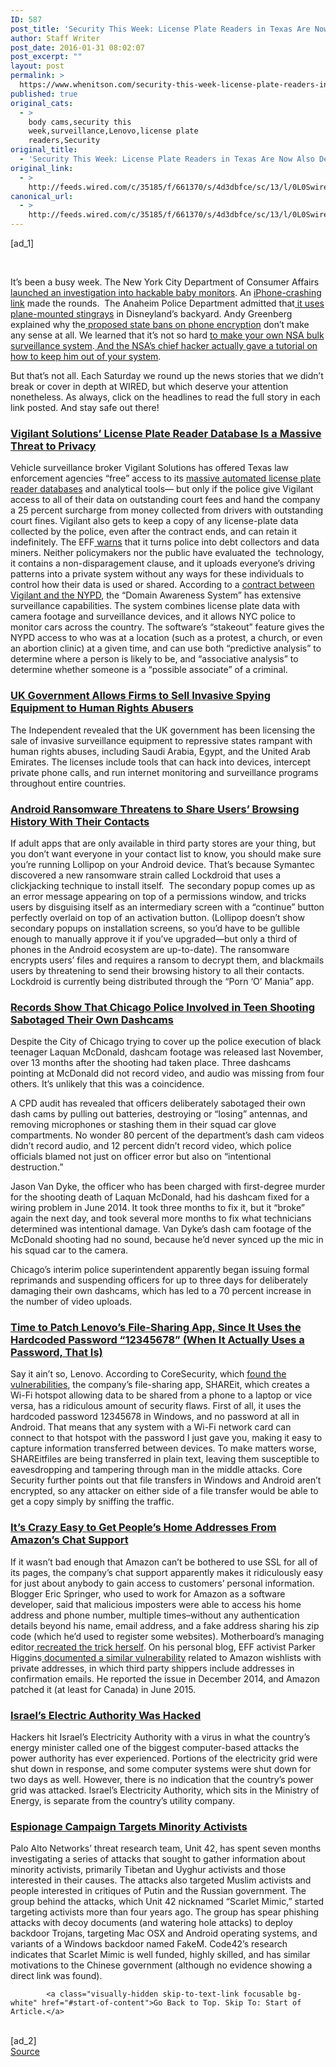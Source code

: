 ```yaml
---
ID: 587
post_title: 'Security This Week: License Plate Readers in Texas Are Now Also Debt Collectors'
author: Staff Writer
post_date: 2016-01-31 08:02:07
post_excerpt: ""
layout: post
permalink: >
  https://www.whenitson.com/security-this-week-license-plate-readers-in-texas-are-now-also-debt-collectors/
published: true
original_cats:
  - >
    body cams,security this
    week,surveillance,Lenovo,license plate
    readers,Security
original_title:
  - 'Security This Week: License Plate Readers in Texas Are Now Also Debt Collectors'
original_link:
  - >
    http://feeds.wired.com/c/35185/f/661370/s/4d3dbfce/sc/13/l/0L0Swired0N0C20A160C0A10Csecurity0Ethis0Eweek0Elicense0Eplate0Ereaders0Ein0Etexas0Eare0Enow0Ealso0Edebt0Ecollectors0C/story01.htm
canonical_url:
  - >
    http://feeds.wired.com/c/35185/f/661370/s/4d3dbfce/sc/13/l/0L0Swired0N0C20A160C0A10Csecurity0Ethis0Eweek0Elicense0Eplate0Ereaders0Ein0Etexas0Eare0Enow0Ealso0Edebt0Ecollectors0C/story01.htm
---
```

 [ad_1]
<br><div id=""><p> </p>
<p>It’s been a busy week. The New York City Department of Consumer Affairs <a href="http://www.wired.com/2016/01/nyc-investigating-hackable-baby-monitors/">launched an investigation into hackable baby monitors</a>. An <a href="http://www.wired.com/2016/01/hack-brief-dont-be-trolled-by-this-iphone-crashing-link-meme/">iPhone-crashing link</a> made the rounds.  The Anaheim Police Department admitted that<a href="http://www.wired.com/2016/01/california-police-used-stingrays-in-planes-to-spy-on-phones/"> it uses plane-mounted stingrays</a> in Disneyland’s backyard. Andy Greenberg explained why the<a href="http://www.wired.com/2016/01/proposed-state-bans-on-phone-encryption-make-zero-sense/"> proposed state bans on phone encryption</a> don’t make any sense at all. We learned that it’s not so hard <a href="http://www.wired.com/2016/01/how-to-make-your-own-nsa-bulk-surveillance-system/">to make your own NSA bulk surveillance system</a>.<a href="http://www.wired.com/2016/01/how-to-make-your-own-nsa-bulk-surveillance-system/"> And the</a><a href="http://www.wired.com/2016/01/nsa-hacker-chief-explains-how-to-keep-him-out-of-your-system/"> NSA’s chief hacker actually gave a tutorial on how to keep him out of your system</a>.</p>
<p>But that’s not all. Each Saturday we round up the news stories that we didn’t break or cover in depth at WIRED, but which deserve your attention nonetheless. As always, click on the headlines to read the full story in each link posted. And stay safe out there!</p>
<h3><a href="http://www.buzzfeed.com/alexcampbell/the-ticket-machine">Vigilant Solutions’ License Plate Reader Database Is a Massive Threat to Privacy</a></h3>
<p>Vehicle surveillance broker Vigilant Solutions has offered Texas law enforcement agencies “free” access to its <a href="http://www.theatlantic.com/politics/archive/2016/01/vigilant-solutions-surveillance/427047/">massive automated license plate reader databases</a> and analytical tools— but only if the police give Vigilant access to all of their data on outstanding court fees and hand the company a 25 percent surcharge from money collected from drivers with outstanding court fines. Vigilant also gets to keep a copy of any license-plate data collected by the police, even after the contract ends, and can retain it indefinitely. The EFF<a href="https://www.eff.org/deeplinks/2016/01/no-cost-license-plate-readers-are-turning-texas-police-mobile-debt-collectors-and"> warns</a> that it turns police into debt collectors and data miners. Neither policymakers nor the public have evaluated the  technology, it contains a non-disparagement clause, and it uploads everyone’s driving patterns into a private system without any ways for these individuals to control how their data is used or shared. According to a <a href="http://www.huffingtonpost.com/mariko-hirose-/documents-uncover-nypds-v_b_9070270.html">contract between Vigilant and the NYPD</a>, the “Domain Awareness System” has extensive surveillance capabilities. The system combines license plate data with camera footage and surveillance devices, and it allows NYC police to monitor cars across the country. The software’s “stakeout” feature gives the NYPD access to who was at a location (such as a protest, a church, or even an abortion clinic) at a given time, and can use both “predictive analysis” to determine where a person is likely to be, and “associative analysis” to determine whether someone is a “possible associate” of a criminal.</p>
<h3><a href="http://www.independent.co.uk/life-style/gadgets-and-tech/news/government-has-been-allowing-uk-firms-to-sell-invasive-spying-equipment-to-countries-including-saudi-a6836651.html">UK Government Allows Firms to Sell Invasive Spying Equipment to Human Rights Abusers</a></h3>
<p>The Independent revealed that the UK government has been licensing the sale of invasive surveillance equipment to repressive states rampant with human rights abuses, including Saudi Arabia, Egypt, and the United Arab Emirates. The licenses include tools that can hack into devices, intercept private phone calls, and run internet monitoring and surveillance programs throughout entire countries.</p>
<h3><a href="http://news.softpedia.com/news/android-ransomware-threatens-to-share-your-browsing-history-with-your-friends-499508.shtml">Android Ransomware Threatens to Share Users’ Browsing History With Their Contacts</a></h3>
<p>If adult apps that are only available in third party stores are your thing, but you don’t want everyone in your contact list to know, you should make sure you’re running Lollipop on your Android device. That’s because Symantec discovered a new ransomware strain called Lockdroid that uses a clickjacking technique to install itself.  The secondary popup comes up as an error message appearing on top of a permissions window, and tricks users by disguising itself as an intermediary screen with a “continue” button perfectly overlaid on top of an activation button. (Lollipop doesn’t show secondary popups on installation screens, so you’d have to be gullible enough to manually approve it if you’ve upgraded—but only a third of phones in the Android ecosystem are up-to-date). The ransomware encrypts users’ files and requires a ransom to decrypt them, and blackmails users by threatening to send their browsing history to all their contacts. Lockdroid is currently being distributed through the “Porn ‘O’ Mania” app.</p>
<h3><a href="https://www.dnainfo.com/chicago/20160127/archer-heights/whats-behind-no-sound-syndrome-on-chicago-police-dashcams">Records Show That Chicago Police Involved in Teen Shooting Sabotaged Their Own Dashcams</a></h3>
<p>Despite the City of Chicago trying to cover up the police execution of black teenager Laquan McDonald, dashcam footage was released last November, over 13 months after the shooting had taken place. Three dashcams pointing at McDonald did not record video, and audio was missing from four others. It’s unlikely that this was a coincidence.</p>
<p>A CPD audit has revealed that officers deliberately sabotaged their own dash cams by pulling out batteries, destroying or “losing” antennas, and removing microphones or stashing them in their squad car glove compartments. No wonder 80 percent of the department’s dash cam videos didn’t record audio, and 12 percent didn’t record video, which police officials blamed not just on officer error but also on “intentional destruction.”</p>
<p>Jason Van Dyke, the officer who has been charged with first-degree murder for the shooting death of Laquan McDonald, had his dashcam fixed for a wiring problem in June 2014. It took three months to fix it, but it “broke” again the next day, and took several more months to fix what technicians determined was intentional damage. Van Dyke’s dash cam footage of the McDonald shooting had no sound, because he’d never synced up the mic in his squad car to the camera.</p>
<p>Chicago’s interim police superintendent apparently began issuing formal reprimands and suspending officers for up to three days for deliberately damaging their own dashcams, which has led to a 70 percent increase in the number of video uploads.</p>
<h3><a href="http://forums.theregister.co.uk/forum/1/2016/01/27/worlds_worst_passwords_hardcoded_into_lenovo_shareit/">Time to Patch Lenovo’s File-Sharing App, Since It Uses the Hardcoded Password “12345678” (When It Actually Uses a Password, That Is)</a></h3>
<p>Say it ain’t so, Lenovo. According to CoreSecurity, which <a href="http://www.coresecurity.com/advisories/lenovo-shareit-multiple-vulnerabilities">found the vulnerabilities</a>, the company’s file-sharing app, SHAREit, which creates a Wi-Fi hotspot allowing data to be shared from a phone to a laptop or vice versa, has a ridiculous amount of security flaws. First of all, it uses the hardcoded password 12345678 in Windows, and no password at all in Android. That means that any system with a Wi-Fi network card can connect to that hotspot with the password I just gave you, making it easy to capture information transferred between devices. To make matters worse, SHAREitfiles are being transferred in plain text, leaving them susceptible to eavesdropping and tampering through man in the middle attacks. Core Security further points out that file transfers in Windows and Android aren’t encrypted, so any attacker on either side of a file transfer would be able to get a copy simply by sniffing the traffic.</p>
<h3><a href="https://medium.com/@espringe/amazon-s-customer-service-backdoor-be375b3428c4#.bpujsa4ou">It’s Crazy Easy to Get People’s Home Addresses From Amazon’s Chat Support</a></h3>
<p>If it wasn’t bad enough that Amazon can’t be bothered to use SSL for all of its pages, the company’s chat support apparently makes it ridiculously easy for just about anybody to gain access to customers’ personal information. Blogger Eric Springer, who used to work for Amazon as a software developer, said that malicious imposters were able to access his home address and phone number, multiple times–without any authentication details beyond his name, email address, and a fake address sharing his zip code (which he’d used to register some websites). Motherboard’s managing editor<a href="https://motherboard.vice.com/read/amazon-could-be-giving-out-your-home-address-to-strangers"> recreated the trick herself</a>. On his personal blog, EFF activist Parker Higgins<a href="http://parkerhiggins.net/2016/01/earlier-amazon-backdoor-exposed-wishlist-mailing-addresses/"> documented a similar vulnerability</a> related to Amazon wishlists with private addresses, in which third party shippers include addresses in confirmation emails. He reported the issue in December 2014, and Amazon patched it (at least for Canada) in June 2015.</p>
<h3><a href="http://arstechnica.com/security/2016/01/israels-electric-grid-hit-by-severe-hack-attack/">Israel’s Electric Authority Was Hacked</a></h3>
<p>Hackers hit Israel’s Electricity Authority with a virus in what the country’s energy minister called one of the biggest computer-based attacks the power authority has ever experienced. Portions of the electricity grid were shut down in response, and some computer systems were shut down for two days as well. However, there is no indication that the country’s power grid was attacked. Israel’s Electricity Authority, which sits in the Ministry of Energy, is separate from the country’s utility company.</p>
<h3><a href="http://researchcenter.paloaltonetworks.com/2016/01/scarlet-mimic-years-long-espionage-targets-minority-activists/">Espionage Campaign Targets Minority Activists</a></h3>
<p>Palo Alto Networks’ threat research team, Unit 42, has spent seven months investigating a series of attacks that sought to gather information about minority activists, primarily Tibetan and Uyghur activists and those interested in their causes. The attacks also targeted Muslim activists and people interested in critiques of Putin and the Russian government. The group behind the attacks, which Unit 42 nicknamed “Scarlet Mimic,” started targeting activists more than four years ago. The group has spear phishing attacks with decoy documents (and watering hole attacks) to deploy backdoor Trojans, targeting Mac OSX and Android operating systems, and variants of a Windows backdoor named FakeM. Code42’s research indicates that Scarlet Mimic is well funded, highly skilled, and has similar motivations to the Chinese government (although no evidence showing a direct link was found).</p>

			<a class="visually-hidden skip-to-text-link focusable bg-white" href="#start-of-content">Go Back to Top. Skip To: Start of Article.</a>

			
</div>
<br>[ad_2]
<br><a href="http://feeds.wired.com/c/35185/f/661370/s/4d3dbfce/sc/13/l/0L0Swired0N0C20A160C0A10Csecurity0Ethis0Eweek0Elicense0Eplate0Ereaders0Ein0Etexas0Eare0Enow0Ealso0Edebt0Ecollectors0C/story01.htm">Source </a>